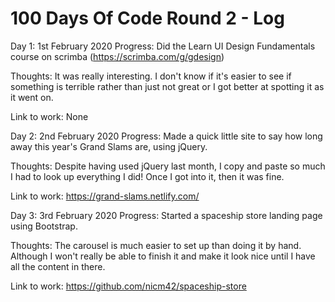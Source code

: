 # 100 Days Of Code Round 2 - Log

Day 1: 1st February 2020
Progress: Did the Learn UI Design Fundamentals course on scrimba (https://scrimba.com/g/gdesign)

Thoughts: It was really interesting. I don't know if it's easier to see if something is terrible rather than just not great or I got better at spotting it as it went on.

Link to work: None


Day 2: 2nd February 2020
Progress: Made a quick little site to say how long away this year's Grand Slams are, using jQuery.

Thoughts: Despite having used jQuery last month, I copy and paste so much I had to look up everything I did! Once I got into it, then it was fine.

Link to work: https://grand-slams.netlify.com/



Day 3: 3rd February 2020
Progress: Started a spaceship store landing page using Bootstrap.

Thoughts: The carousel is much easier to set up than doing it by hand. Although I won't really be able to finish it and make it look nice until I have all the content in there.

Link to work: https://github.com/nicm42/spaceship-store
